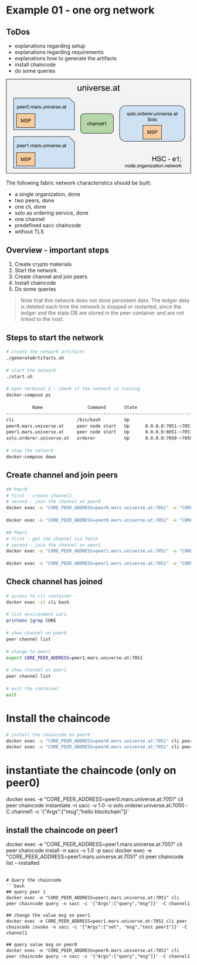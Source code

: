 # Example 01 - one org network
## ToDos
- explanations regarding setup
- explanations regarding requirements
- explanations how to generate the artifacts
- install chaincode
- do some queries

![OneOrgNetwork](../../img/HSC-e1.png)

The following fabric network characteristics should be built:

- a single organization, done
- two peers, done
- one cli, done
- solo as ordering service, done
- one channel
- predefined sacc chaincode
- without TLS

## Overview - important steps
1. Create crypto materials
2. Start the network
3. Create channel and join peers
4. Install chaincode
5. Do some queries

> Note that this network does not store persistent data. The ledger data is deleted each time the network is stopped or restarted, since the ledger and the state DB are stored in the peer container and are not linked to the host.

## Steps to start the network

```bash
# create the network artifacts
./generateArtifacts.sh

# start the network
./start.sh

# open terminal 2 - check if the network is running
docker-compose ps

          Name                 Command       State                       Ports
---------------------------------------------------------------------------------------------------
cli                        /bin/bash         Up
peer0.mars.universe.at     peer node start   Up      0.0.0.0:7051->7051/tcp, 0.0.0.0:7053->7053/tcp
peer1.mars.universe.at     peer node start   Up      0.0.0.0:8051->7051/tcp, 0.0.0.0:8053->7053/tcp
solo.orderer.universe.at   orderer           Up      0.0.0.0:7050->7050/tcp

# stop the network
docker-compose down
```

## Create channel and join peers
```bash
## Peer0
# first - create channel1
# second - join the channel on peer0
docker exec -e "CORE_PEER_ADDRESS=peer0.mars.universe.at:7051" -e "CORE_PEER_LOCALMSPID=MarsMSP" -e "/opt/gopath/src/github.com/hyperledger/fabric/peer/crypto/peerOrganizations/mars.universe.at/users/Admin\@mars.universe.at" cli peer channel create -o solo.orderer.universe.at:7050 -c channel1 -f ./config/channel.tx

docker exec -e "CORE_PEER_ADDRESS=peer0.mars.universe.at:7051" -e "CORE_PEER_LOCALMSPID=MarsMSP" -e "/opt/gopath/src/github.com/hyperledger/fabric/peer/crypto/peerOrganizations/mars.universe.at/users/Admin\@mars.universe.at" cli peer channel join -b channel1.block

## Peer1
# first - get the channel via fetch
# second - join the channel on peer1
docker exec -e "CORE_PEER_ADDRESS=peer1.mars.universe.at:7051" -e "CORE_PEER_LOCALMSPID=MarsMSP" -e "/opt/gopath/src/github.com/hyperledger/fabric/peer/crypto/peerOrganizations/mars.universe.at/users/Admin\@mars.universe.at" cli peer channel fetch 0 -o solo.orderer.universe.at:7050 -c channel1

docker exec -e "CORE_PEER_ADDRESS=peer1.mars.universe.at:7051" -e "CORE_PEER_LOCALMSPID=MarsMSP" -e "/opt/gopath/src/github.com/hyperledger/fabric/peer/crypto/peerOrganizations/mars.universe.at/users/Admin\@mars.universe.at" cli peer channel join -b channel1.block
````

## Check channel has joined

```bash
# access to cli container
docker exec -it cli bash

# list environment vars
printenv |grep CORE

# show channel on peer0
peer channel list

# change to peer1
export CORE_PEER_ADDRESS=peer1.mars.universe.at:7051

# show channel on peer1
peer channel list

# exit the container
exit
```

# Install the chaincode

```bash
# install the chaincode on peer0
docker exec -e "CORE_PEER_ADDRESS=peer0.mars.universe.at:7051" cli peer chaincode install -n sacc -v 1.0 -p sacc
docker exec -e "CORE_PEER_ADDRESS=peer0.mars.universe.at:7051" cli peer chaincode list --installed
````

# instantiate the chaincode (only on peer0)
docker exec -e "CORE_PEER_ADDRESS=peer0.mars.universe.at:7051" cli peer chaincode instantiate -n sacc -v 1.0 -o solo.orderer.universe.at:7050 -C channel1  -c '{"Args":["msg","hello blockchain"]}'

## install the chaincode on peer1
docker exec -e "CORE_PEER_ADDRESS=peer1.mars.universe.at:7051" cli peer chaincode install -n sacc -v 1.0 -p sacc
docker exec -e "CORE_PEER_ADDRESS=peer1.mars.universe.at:7051" cli peer chaincode list --installed
```

# Query the chaincode
```bash
## query peer 1
docker exec -e "CORE_PEER_ADDRESS=peer1.mars.universe.at:7051" cli peer chaincode query -n sacc -c '{"Args":["query","msg"]}' -C channel1

## change the value msg on peer1
docker exec -e CORE_PEER_ADDRESS=peer1.mars.universe.at:7051 cli peer chaincode invoke -n sacc -c '{"Args":["set", "msg","test peer1"]}' -C channel1

## query value msg on peer0
docker exec -e "CORE_PEER_ADDRESS=peer0.mars.universe.at:7051" cli peer chaincode query -n sacc -c '{"Args":["query","msg"]}' -C channel1
````

